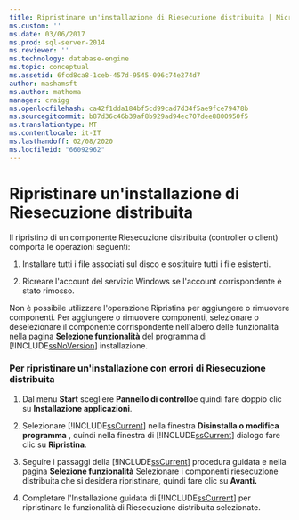 ```yaml
---
title: Ripristinare un'installazione di Riesecuzione distribuita | Microsoft Docs
ms.custom: ''
ms.date: 03/06/2017
ms.prod: sql-server-2014
ms.reviewer: ''
ms.technology: database-engine
ms.topic: conceptual
ms.assetid: 6fcd8ca8-1ceb-457d-9545-096c74e274d7
author: mashamsft
ms.author: mathoma
manager: craigg
ms.openlocfilehash: ca42f1dda184bf5cd99cad7d34f5ae9fce79478b
ms.sourcegitcommit: b87d36c46b39af8b929ad94ec707dee8800950f5
ms.translationtype: MT
ms.contentlocale: it-IT
ms.lasthandoff: 02/08/2020
ms.locfileid: "66092962"
---
```

# <a name="repair-a-distributed-replay-installation"></a>Ripristinare un'installazione di Riesecuzione distribuita
  Il ripristino di un componente Riesecuzione distribuita (controller o client) comporta le operazioni seguenti:  
  
1.  Installare tutti i file associati sul disco e sostituire tutti i file esistenti.  
  
2.  Ricreare l'account del servizio Windows se l'account corrispondente è stato rimosso.  
  
 Non è possibile utilizzare l'operazione Ripristina per aggiungere o rimuovere componenti. Per aggiungere o rimuovere componenti, selezionare o deselezionare il componente corrispondente nell'albero delle funzionalità nella pagina **Selezione funzionalità** del programma di [!INCLUDE[ssNoVersion](../../includes/ssnoversion-md.md)] installazione.  
  
### <a name="to-repair-a-failed-installation-of-distributed-replay"></a>Per ripristinare un'installazione con errori di Riesecuzione distribuita  
  
1.  Dal menu **Start** scegliere **Pannello di controllo**e quindi fare doppio clic su **Installazione applicazioni**.  
  
2.  Selezionare [!INCLUDE[ssCurrent](../../includes/sscurrent-md.md)] nella finestra **Disinstalla o modifica programma** , quindi nella finestra di [!INCLUDE[ssCurrent](../../includes/sscurrent-md.md)] dialogo fare clic su **Ripristina**.  
  
3.  Seguire i passaggi della [!INCLUDE[ssCurrent](../../includes/sscurrent-md.md)] procedura guidata e nella pagina **Selezione funzionalità** Selezionare i componenti riesecuzione distribuita che si desidera ripristinare, quindi fare clic su **Avanti.**  
  
4.  Completare l'Installazione guidata di [!INCLUDE[ssCurrent](../../includes/sscurrent-md.md)] per ripristinare le funzionalità di Riesecuzione distribuita selezionate.  
  
  
